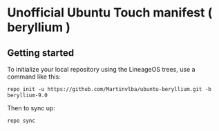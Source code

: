 Unofficial Ubuntu Touch manifest ( beryllium )
===========

Getting started
---------------

To initialize your local repository using the LineageOS trees, use a command like this:
```
repo init -u https://github.com/Martinvlba/ubuntu-beryllium.git -b beryllium-9.0
```
Then to sync up:
```
repo sync
```
